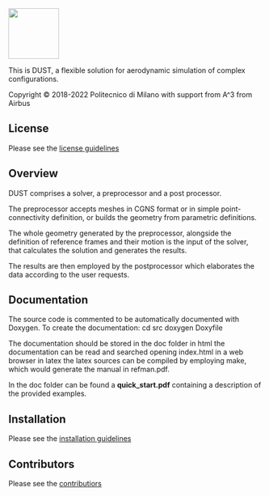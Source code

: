
<img src="/uploads/3b37882713af00af40ea54104817261a/dust_logo.png" width="100">

This is DUST, a flexible solution for aerodynamic simulation of complex 
configurations.

Copyright &copy; 2018-2022 Politecnico di Milano
                          with support from A^3 from Airbus

## License

Please see the [license guidelines](license.md)

## Overview

DUST comprises a solver, a preprocessor and a post processor.

The preprocessor accepts meshes in CGNS format or in simple point-connectivity
definition, or builds the geometry from parametric definitions.

The whole geometry generated by the preprocessor, alongside the definition
of reference frames and their motion is the input of the solver, that 
calculates the solution and generates the results.

The results are then employed by the postprocessor which elaborates the data
according to the user requests.

## Documentation

The source code is commented to be automatically documented with Doxygen.
To create the documentation:
cd src
doxygen Doxyfile

The documentation should be stored in the doc folder in html the documentation can be
read and searched opening index.html in a web browser in latex the latex sources can be
compiled by employing make, which would generate the manual in refman.pdf.

In the doc folder can be found a **quick_start.pdf** containing a description of the provided examples.



## Installation

Please see the [installation guidelines](install.md)

## Contributors

Please see the [contributiors](contributors.md)
